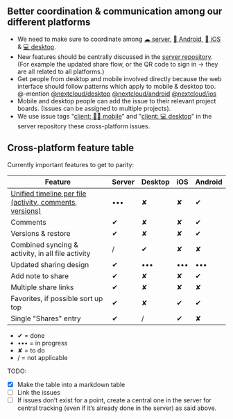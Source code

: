 ## Better coordination & communication among our different platforms
- We need to make sure to coordinate among [☁ server](https://github.com/nextcloud/server/), [🤖 Android](https://github.com/nextcloud/android/), [🍏 iOS](https://github.com/nextcloud/ios/) & [💻 desktop](https://github.com/nextcloud/desktop/).
- New features should be centrally discussed in the [server repository](https://github.com/nextcloud/server/). (For example the updated share flow, or the QR code to sign in → they are all related to all platforms.)
- Get people from desktop and mobile involved directly because the web interface should follow patterns which apply to mobile & desktop too. @-mention [@nextcloud/desktop](https://github.com/orgs/nextcloud/teams/desktop/members) [@nextcloud/android](https://github.com/orgs/nextcloud/teams/android/members) [@nextcloud/ios](https://github.com/orgs/nextcloud/teams/ios/members)
- Mobile and desktop people can add the issue to their relevant project boards. (Issues can be assigned to multiple projects).
- We use issue tags "[client: 🤖🍏 mobile](https://github.com/nextcloud/server/labels/client%3A%20%F0%9F%A4%96%F0%9F%8D%8F%20mobile)" and "[client: 💻 desktop](https://github.com/nextcloud/server/labels/client%3A%20%F0%9F%92%BB%20desktop)" in the server repository these cross-platform issues.

## Cross-platform feature table
Currently important features to get to parity:

|Feature|Server|Desktop|iOS|Android|
|---|---|---|---|---|
|[Unified timeline per file (activity, comments, versions)](https://github.com/nextcloud/server/issues/658)|•••|✘|✘|✔|
|Comments|✔|✘|✘|✔|
|Versions & restore|✔|✘|✘|✔|
|Combined syncing & activity, in all file activity|/|✔|✘|✘|
|Updated sharing design|✔|•••|•••|•••|
|Add note to share|✔|✘|✘|✔|
|Multiple share links|✔|✘|✘|✘|
|Favorites, if possible sort up top|✔|✘|✔|✔|
|Single "Shares" entry|✔|/|✔|✘|

- ✔ = done
- ••• = in progress
- ✘ = to do
- / = not applicable

TODO:
- [x] Make the table into a markdown table
- [ ] Link the issues
- [ ] If issues don’t exist for a point, create a central one in the server for central tracking (even if it’s already done in the server) as said above.